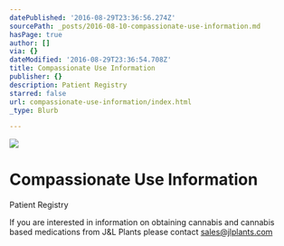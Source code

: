 ```yaml
---
datePublished: '2016-08-29T23:36:56.274Z'
sourcePath: _posts/2016-08-10-compassionate-use-information.md
hasPage: true
author: []
via: {}
dateModified: '2016-08-29T23:36:54.708Z'
title: Compassionate Use Information
publisher: {}
description: Patient Registry
starred: false
url: compassionate-use-information/index.html
_type: Blurb

---
```

![](https://the-grid-user-content.s3-us-west-2.amazonaws.com/698ade20-d6f8-405c-bd0b-dc464d9714fc.jpg)

# Compassionate Use Information

Patient Registry

If you are interested in information on obtaining cannabis and cannabis based medications from J&L Plants please contact sales@jlplants.com
